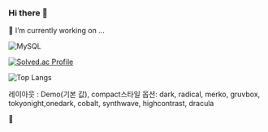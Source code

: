 ### Hi there 👋
🔭 I’m currently working on ...

![MySQL](https://img.shields.io/badge/mysql-4479A1.svg?&style=for-the-badge&logo=mysql&logoColor=white)

[![Solved.ac Profile](http://mazassumnida.wtf/api/generate_badge?boj=pbd0416)](https://solved.ac/pbd0416)

![Top Langs](https://github-readme-stats.vercel.app/api/top-langs/?username=BoonDoPark&layout=compact&theme=tokyonight)

레이아웃 : Demo(기본 값), compact스타일 옵션: dark, radical, merko, gruvbox, tokyonight,onedark, cobalt, synthwave, highcontrast, dracula

🔨

<!--
**BoonDoPark/BoonDoPark** is a ✨ _special_ ✨ repository because its `README.md` (this file) appears on your GitHub profile.

Here are some ideas to get you started:

- 🔭 I’m currently working on ...
- 🌱 I’m currently learning ...
- 👯 I’m looking to collaborate on ...
- 🤔 I’m looking for help with ...
- 💬 Ask me about ...
- 📫 How to reach me: ...
- 😄 Pronouns: ...
- ⚡ Fun fact: ...
-->
